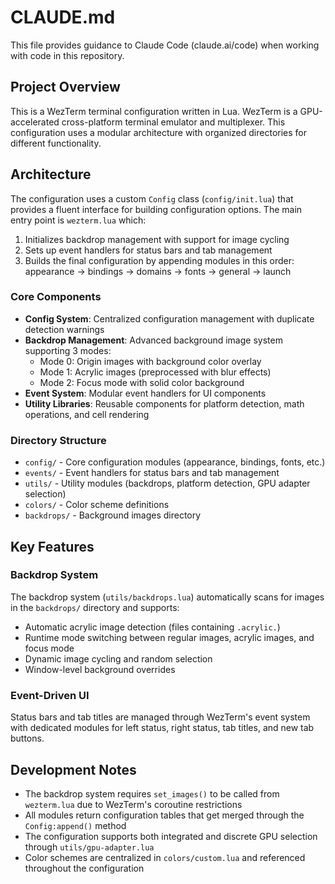 # CLAUDE.md

This file provides guidance to Claude Code (claude.ai/code) when working with code in this repository.

## Project Overview

This is a WezTerm terminal configuration written in Lua. WezTerm is a GPU-accelerated cross-platform terminal emulator and multiplexer. This configuration uses a modular architecture with organized directories for different functionality.

## Architecture

The configuration uses a custom `Config` class (`config/init.lua`) that provides a fluent interface for building configuration options. The main entry point is `wezterm.lua` which:

1. Initializes backdrop management with support for image cycling
2. Sets up event handlers for status bars and tab management  
3. Builds the final configuration by appending modules in this order: appearance → bindings → domains → fonts → general → launch

### Core Components

- **Config System**: Centralized configuration management with duplicate detection warnings
- **Backdrop Management**: Advanced background image system supporting 3 modes:
  - Mode 0: Origin images with background color overlay
  - Mode 1: Acrylic images (preprocessed with blur effects)
  - Mode 2: Focus mode with solid color background
- **Event System**: Modular event handlers for UI components
- **Utility Libraries**: Reusable components for platform detection, math operations, and cell rendering

### Directory Structure

- `config/` - Core configuration modules (appearance, bindings, fonts, etc.)
- `events/` - Event handlers for status bars and tab management
- `utils/` - Utility modules (backdrops, platform detection, GPU adapter selection)
- `colors/` - Color scheme definitions
- `backdrops/` - Background images directory

## Key Features

### Backdrop System
The backdrop system (`utils/backdrops.lua`) automatically scans for images in the `backdrops/` directory and supports:
- Automatic acrylic image detection (files containing `.acrylic.`)
- Runtime mode switching between regular images, acrylic images, and focus mode
- Dynamic image cycling and random selection
- Window-level background overrides

### Event-Driven UI
Status bars and tab titles are managed through WezTerm's event system with dedicated modules for left status, right status, tab titles, and new tab buttons.

## Development Notes

- The backdrop system requires `set_images()` to be called from `wezterm.lua` due to WezTerm's coroutine restrictions
- All modules return configuration tables that get merged through the `Config:append()` method
- The configuration supports both integrated and discrete GPU selection through `utils/gpu-adapter.lua`
- Color schemes are centralized in `colors/custom.lua` and referenced throughout the configuration